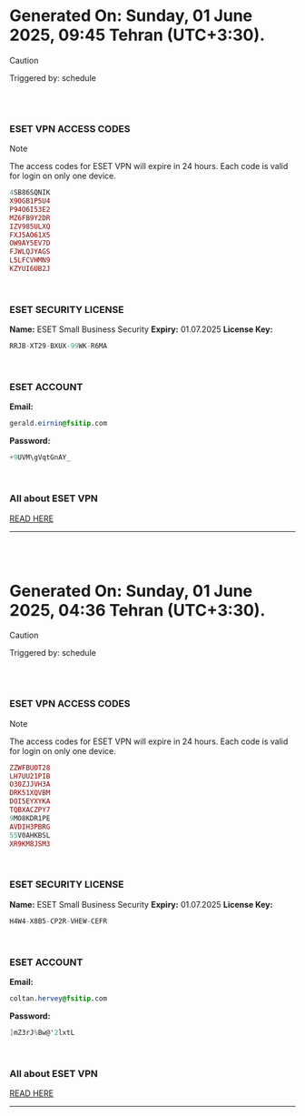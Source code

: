 # Generated On: Sunday, 01 June 2025, 09:45 Tehran (UTC+3:30).

> [!CAUTION]
> Triggered by: schedule

<br><br>

### ESET VPN ACCESS CODES

> [!NOTE]
> The access codes for ESET VPN will expire in 24 hours.
> Each code is valid for login on only one device.

```ruby
4SB86SQNIK
X9OGB1P5U4
P94O6I53E2
MZ6FB9Y2DR
IZV985ULXQ
FXJ5AO61X5
OW9AY5EV7D
FJWLQJYAGS
L5LFCVHMN9
KZYUI6UB2J
```

<br>

### ESET SECURITY LICENSE

**Name:** ESET Small Business Security
**Expiry:** 01.07.2025
**License Key:**

```POV-Ray SDL
RRJB-XT29-BXUX-99WK-R6MA
```

<br>

### ESET ACCOUNT

**Email:**

```CSS
gerald.eirnin@fsitip.com
```

**Password:**

```POV-Ray SDL
+9UVM\gVqtGnAY_
```

<br>

### All about ESET VPN

[READ HERE](https://t.me/F_NiREvil/2113)

---

<br><br>

# Generated On: Sunday, 01 June 2025, 04:36 Tehran (UTC+3:30).

> [!CAUTION]
> Triggered by: schedule

<br><br>

### ESET VPN ACCESS CODES

> [!NOTE]
> The access codes for ESET VPN will expire in 24 hours.
> Each code is valid for login on only one device.

```ruby
ZZWFBUOT28
LH7UU21PIB
O30ZJJVH3A
DRK51XQVBM
DOI5EYXYKA
TQBXACZPY7
9MO8KDR1PE
AVDIH3PBRG
55V0AHKBSL
XR9KM8JSM3
```

<br>

### ESET SECURITY LICENSE

**Name:** ESET Small Business Security
**Expiry:** 01.07.2025
**License Key:**

```POV-Ray SDL
H4W4-X8B5-CP2R-VHEW-CEFR
```

<br>

### ESET ACCOUNT

**Email:**

```CSS
coltan.hervey@fsitip.com
```

**Password:**

```POV-Ray SDL
]mZ3rJ%Bw@'2lxtL
```

<br>

### All about ESET VPN

[READ HERE](https://t.me/F_NiREvil/2113)

---

<br><br>

